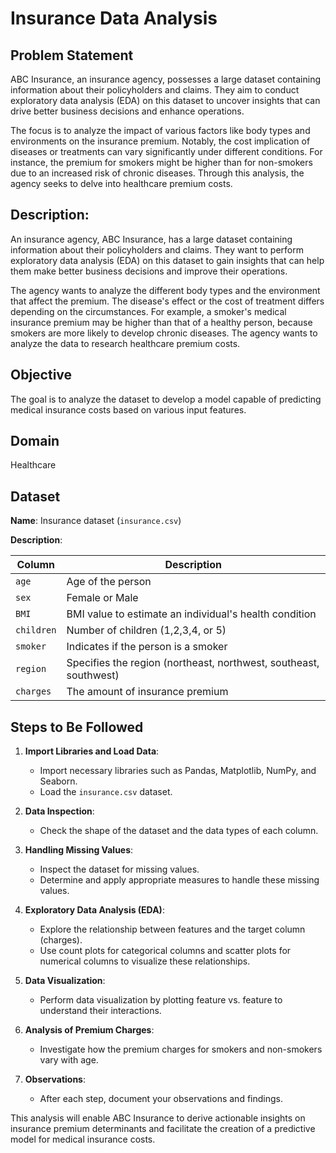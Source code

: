 # Insurance Data Analysis

## Problem Statement
ABC Insurance, an insurance agency, possesses a large dataset containing information about their policyholders and claims. They aim to conduct exploratory data analysis (EDA) on this dataset to uncover insights that can drive better business decisions and enhance operations.

The focus is to analyze the impact of various factors like body types and environments on the insurance premium. Notably, the cost implication of diseases or treatments can vary significantly under different conditions. For instance, the premium for smokers might be higher than for non-smokers due to an increased risk of chronic diseases. Through this analysis, the agency seeks to delve into healthcare premium costs.

## Description:
An insurance agency, ABC Insurance, has a large dataset containing information about their policyholders and claims. They want to perform exploratory data analysis (EDA) on this dataset to gain insights that can help them make better business decisions and improve their operations.

The agency wants to analyze the different body types and the environment that affect the premium. The disease's effect or the cost of treatment differs depending on the circumstances. For example, a smoker's medical insurance premium may be higher than that of a healthy person, because smokers are more likely to develop chronic diseases. The agency wants to analyze the data to research healthcare premium costs.
## Objective
The goal is to analyze the dataset to develop a model capable of predicting medical insurance costs based on various input features.

## Domain
Healthcare

## Dataset
**Name**: Insurance dataset (`insurance.csv`)

**Description**:

| Column    | Description                                              |
|-----------|----------------------------------------------------------|
| `age`     | Age of the person                                        |
| `sex`     | Female or Male                                           |
| `BMI`     | BMI value to estimate an individual's health condition   |
| `children`| Number of children (1,2,3,4, or 5)                        |
| `smoker`  | Indicates if the person is a smoker                      |
| `region`  | Specifies the region (northeast, northwest, southeast, southwest) |
| `charges` | The amount of insurance premium                          |

## Steps to Be Followed
1. **Import Libraries and Load Data**:
   - Import necessary libraries such as Pandas, Matplotlib, NumPy, and Seaborn.
   - Load the `insurance.csv` dataset.

2. **Data Inspection**:
   - Check the shape of the dataset and the data types of each column.

3. **Handling Missing Values**:
   - Inspect the dataset for missing values.
   - Determine and apply appropriate measures to handle these missing values.

4. **Exploratory Data Analysis (EDA)**:
   - Explore the relationship between features and the target column (charges).
   - Use count plots for categorical columns and scatter plots for numerical columns to visualize these relationships.

5. **Data Visualization**:
   - Perform data visualization by plotting feature vs. feature to understand their interactions.

6. **Analysis of Premium Charges**:
   - Investigate how the premium charges for smokers and non-smokers vary with age.

7. **Observations**:
   - After each step, document your observations and findings.

This analysis will enable ABC Insurance to derive actionable insights on insurance premium determinants and facilitate the creation of a predictive model for medical insurance costs.
